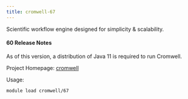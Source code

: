 ```yaml
---
title: cromwell-67
---
```

Scientific workflow engine designed for simplicity & scalability.

#### 60 Release Notes

As of this version, a distribution of Java 11 is required to run Cromwell. 

Project Homepage: [cromwell](https://github.com/broadinstitute/cromwell)

Usage:
```
module load cromwell/67
```
